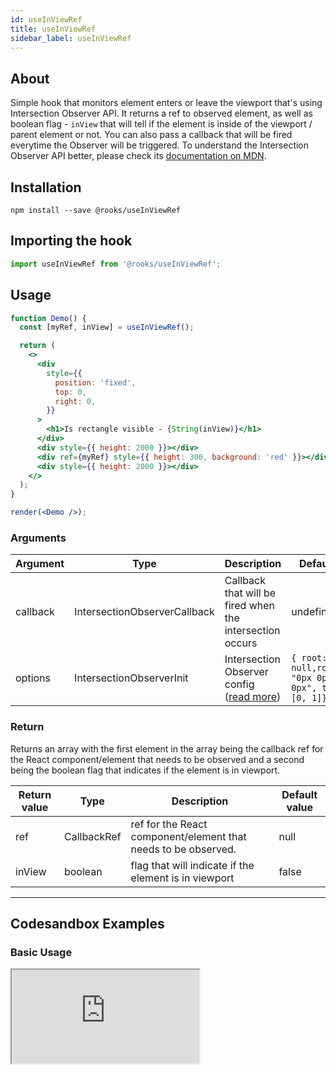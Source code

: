 ```yaml
---
id: useInViewRef
title: useInViewRef
sidebar_label: useInViewRef
---
```



    

## About

Simple hook that monitors element enters or leave the viewport that's using Intersection Observer API. It returns a ref to observed element, as well as boolean flag - `inView` that will tell if the element is inside of the viewport / parent element or not. You can also pass a callback that will be fired everytime the Observer will be triggered. To understand the Intersection Observer API better, please check its [documentation on MDN](https://developer.mozilla.org/en-US/docs/Web/API/Intersection_Observer_API).

[//]: # "Main"

## Installation

    npm install --save @rooks/useInViewRef

## Importing the hook

```javascript
import useInViewRef from '@rooks/useInViewRef';
```

## Usage

```jsx
function Demo() {
  const [myRef, inView] = useInViewRef();

  return (
    <>
      <div
        style={{
          position: 'fixed',
          top: 0,
          right: 0,
        }}
      >
        <h1>Is rectangle visible - {String(inView)}</h1>
      </div>
      <div style={{ height: 2000 }}></div>
      <div ref={myRef} style={{ height: 300, background: 'red' }}></div>
      <div style={{ height: 2000 }}></div>
    </>
  );
}

render(<Demo />);
```

### Arguments

| Argument | Type                         | Description                                                                                                                  | Default Value                                                    | Required |
| -------- | ---------------------------- | ---------------------------------------------------------------------------------------------------------------------------- | ---------------------------------------------------------------- | -------- |
| callback | IntersectionObserverCallback | Callback that will be fired when the intersection occurs                                                                     | undefined                                                        | no       |
| options  | IntersectionObserverInit     | Intersection Observer config ([read more](https://developer.mozilla.org/en-US/docs/Web/API/IntersectionObserver#properties)) | `{ root: null,rootMargin: "0px 0px 0px 0px", threshold: [0, 1]}` | no       |

### Return

Returns an array with the first element in the array being the callback ref for the React component/element that needs to be observed and a second being the boolean flag that indicates if the element is in viewport.

| Return value | Type        | Description                                                    | Default value |
| ------------ | ----------- | -------------------------------------------------------------- | ------------- |
| ref          | CallbackRef | ref for the React component/element that needs to be observed. | null          |
| inView       | boolean     | flag that will indicate if the element is in viewport          | false         |


---

## Codesandbox Examples

### Basic Usage

<iframe src="https://codesandbox.io/s/useInViewRef-juc75?fontsize=14&hidenavigation=1&module=%2Fsrc%2FApp.js&theme=dark"
     style={{
        width: "100%",
        height: 500,
        border: 0,
        borderRadius: 4,
        overflow: "hidden"
    }}
     title="use-counter"
     allow="accelerometer; ambient-light-sensor; camera; encrypted-media; geolocation; gyroscope; hid; microphone; midi; payment; usb; vr; xr-spatial-tracking"
     sandbox="allow-forms allow-modals allow-popups allow-presentation allow-same-origin allow-scripts"
/>
    



## Join Bhargav's discord server
You can click on the floating discord icon at the bottom right of the screen and talk to us in our server.

